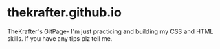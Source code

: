 # thekrafter.github.io
 TheKrafter's GitPage-
I'm just practicing and building my CSS and HTML skills. If you have any tips plz tell me.
